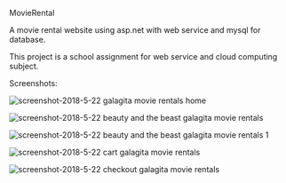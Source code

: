 MovieRental

A movie rental website using asp.net with web service and mysql for database.

This project is a school assignment for web service and cloud computing subject.

Screenshots: 

![screenshot-2018-5-22 galagita movie rentals home](https://user-images.githubusercontent.com/33994632/40373902-7f1c8f40-5e1a-11e8-98ff-2c7bd61bfadf.png)

![screenshot-2018-5-22 beauty and the beast galagita movie rentals](https://user-images.githubusercontent.com/33994632/40374167-1d1037c4-5e1b-11e8-99f3-619a647a5ca7.png)

![screenshot-2018-5-22 beauty and the beast galagita movie rentals 1](https://user-images.githubusercontent.com/33994632/40374001-bd4f3718-5e1a-11e8-85a9-08395af9ffdb.png)

![screenshot-2018-5-22 cart galagita movie rentals](https://user-images.githubusercontent.com/33994632/40374004-be93c378-5e1a-11e8-9189-82b56d175669.png)

![screenshot-2018-5-22 checkout galagita movie rentals](https://user-images.githubusercontent.com/33994632/40374005-bee54e5a-5e1a-11e8-8e91-55371b4b8629.png)
